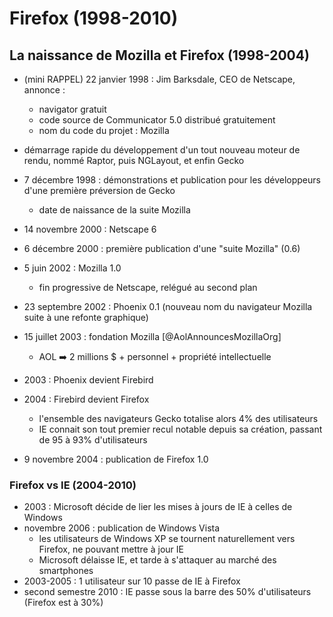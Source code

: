 # Firefox (1998-2010)

## La naissance de Mozilla et Firefox (1998-2004)

- (mini RAPPEL) 22 janvier 1998 : Jim Barksdale, CEO de Netscape, annonce :

  - navigator gratuit
  - code source de Communicator 5.0 distribué gratuitement
  - nom du code du projet : Mozilla

- démarrage rapide du développement d'un tout nouveau moteur de rendu, nommé Raptor, puis NGLayout, et enfin Gecko

- 7 décembre 1998 : démonstrations et publication pour les développeurs d'une première préversion de Gecko

  - date de naissance de la suite Mozilla

- 14 novembre 2000 : Netscape 6

- 6 décembre 2000 : première publication d'une "suite Mozilla" (0.6)

- 5 juin 2002 : Mozilla 1.0

  - fin progressive de Netscape, relégué au second plan

- 23 septembre 2002 : Phoenix 0.1 (nouveau nom du navigateur Mozilla suite à une refonte graphique)

- 15 juillet 2003 : fondation Mozilla [@AolAnnouncesMozillaOrg]

  - AOL ➡️ 2 millions $ + personnel + propriété intellectuelle

- 2003 : Phoenix devient Firebird

- 2004 : Firebird devient Firefox

  - l'ensemble des navigateurs Gecko totalise alors 4% des utilisateurs
  - IE connait son tout premier recul notable depuis sa création, passant de 95 à 93% d'utilisateurs

- 9 novembre 2004 : publication de Firefox 1.0

### Firefox vs IE (2004-2010)

- 2003 : Microsoft décide de lier les mises à jours de IE à celles de Windows
- novembre 2006 : publication de Windows Vista
  - les utilisateurs de Windows XP se tournent naturellement vers Firefox, ne pouvant mettre à jour IE
  - Microsoft délaisse IE, et tarde à s'attaquer au marché des smartphones
- 2003-2005 : 1 utilisateur sur 10 passe de IE à Firefox
- second semestre 2010 : IE passe sous la barre des 50% d'utilisateurs (Firefox est à 30%)
